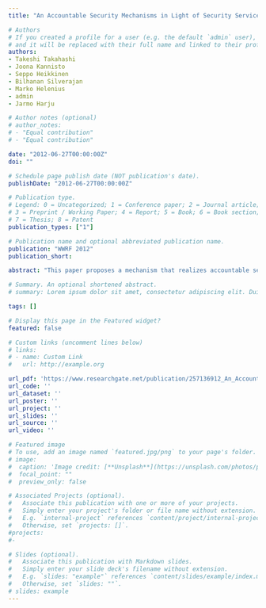 ```yaml
---
title: "An Accountable Security Mechanisms in Light of Security Service Level Agreement"

# Authors
# If you created a profile for a user (e.g. the default `admin` user), write the username (folder name) here
# and it will be replaced with their full name and linked to their profile.
authors:
- Takeshi Takahashi
- Joona Kannisto
- Seppo Heikkinen
- Bilhanan Silverajan
- Marko Helenius
- admin
- Jarmo Harju

# Author notes (optional)
# author_notes:
# - "Equal contribution"
# - "Equal contribution"

date: "2012-06-27T00:00:00Z"
doi: ""

# Schedule page publish date (NOT publication's date).
publishDate: "2012-06-27T00:00:00Z"

# Publication type.
# Legend: 0 = Uncategorized; 1 = Conference paper; 2 = Journal article;
# 3 = Preprint / Working Paper; 4 = Report; 5 = Book; 6 = Book section;
# 7 = Thesis; 8 = Patent
publication_types: ["1"]

# Publication name and optional abbreviated publication name.
publication: "WWRF 2012"
publication_short:

abstract: "This paper proposes a mechanism that realizes accountable security using a security service level agreement (SSLA), which defines the security level of a service agreed between a user and service provider. The mechanism consists of three major components: security expression, translation, and negotiation techniques. Security expression technique provides a means to describe security requirements and capabilities of a user and service provider as well as the SSLA between the user and provider in different levels of details. Translation technique provides a means to translate such information among different levels of details, and negotiation technique provides a means to negotiate and agree upon SSLA between the user and service provider. To empower the SSLA, both the user and service provider need to be accountable and non-repudiable against the agreed SSLA, and the mechanism uses cryptographic identities and digital signatures for that. This paper demonstrates the feasibility of the mechanism by implementing its prototype and discusses its effectiveness and efficiency including Denial of Service resilient feature.Note that this paper is based on the research reported in the previous WWRF 29 meeting and reports the issues we promised to develop further at the meeting."

# Summary. An optional shortened abstract.
# summary: Lorem ipsum dolor sit amet, consectetur adipiscing elit. Duis posuere tellus ac convallis placerat. Proin tincidunt magna sed ex sollicitudin condimentum.

tags: []

# Display this page in the Featured widget?
featured: false

# Custom links (uncomment lines below)
# links:
# - name: Custom Link
#   url: http://example.org

url_pdf: 'https://www.researchgate.net/publication/257136912_An_Accountable_Security_Mechanism_in_Light_of_Security_Service_Level_Agreement'
url_code: ''
url_dataset: ''
url_poster: ''
url_project: ''
url_slides: ''
url_source: ''
url_video: ''

# Featured image
# To use, add an image named `featured.jpg/png` to your page's folder.
# image:
#  caption: 'Image credit: [**Unsplash**](https://unsplash.com/photos/pLCdAaMFLTE)'
#  focal_point: ""
#  preview_only: false

# Associated Projects (optional).
#   Associate this publication with one or more of your projects.
#   Simply enter your project's folder or file name without extension.
#   E.g. `internal-project` references `content/project/internal-project/index.md`.
#   Otherwise, set `projects: []`.
#projects:
#-

# Slides (optional).
#   Associate this publication with Markdown slides.
#   Simply enter your slide deck's filename without extension.
#   E.g. `slides: "example"` references `content/slides/example/index.md`.
#   Otherwise, set `slides: ""`.
# slides: example
---
```

